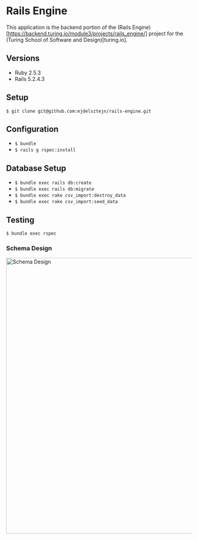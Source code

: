 # Rails Engine

This application is the backend portion of the (Rails Engine)[https://backend.turing.io/module3/projects/rails_engine/] project for the (Turing School of Software and Design)[turing.io].

## Versions
- Ruby 2.5.3
- Rails 5.2.4.3

## Setup
`$ git clone git@github.com:ejdelsztejn/rails-engine.git`

## Configuration
- `$ bundle`
- `$ rails g rspec:install`

## Database Setup
- `$ bundle exec rails db:create`
- `$ bundle exec rails db:migrate`
- `$ bundle exec rake csv_import:destroy_data`
- `$ bundle exec rake csv_import:seed_data`

## Testing
`$ bundle exec rspec`

### Schema Design

<img width="747" alt="Schema Design" src="https://user-images.githubusercontent.com/43380627/92115086-ea14f580-edbf-11ea-8dd7-1c756e267024.png">

